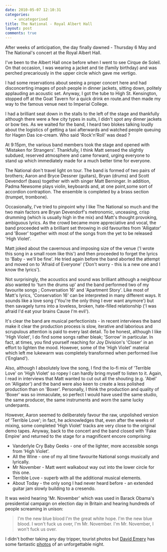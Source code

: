 ```yaml
---
date: 2010-05-07 12:10:31
categories:
    - uncategorised
title: The National - Royal Albert Hall
layout: post
comments: true
---
```

After weeks of anticipation, the day finally dawned - Thursday 6 May and
The National's concert at the Royal Albert Hall.

I've been to the Albert Hall once before when I went to see Cirque de
Soleil. On that occasion, I was wearing a jacket and tie (family
birthday) and was perched precariously in the upper circle which gave
me vertigo.

I had some reservations about seeing a proper concert here and had
disconcerting images of posh people in dinner jackets, sitting down,
politely applauding an acoustic set. Anyway, I got the tube to High
St.  Kensington, stopped off at the Goat Tavern for a quick drink en
route.and then made my way to the famous venue next to Imperial
College.

I had a brilliant seat down in the stalls to the left of the stage and
thankfully although there were a few city types in suits, I didn't
spot any dinner jackets or bow ties. As we waited for the band, I
heard two blokes talking loudly about the logistics of getting a taxi
afterwards and watched people queuing for Hagen Das ice-cream. Who
said 'Rock'n'Roll' was dead ?

At 9:15pm, the various band members took the stage and opened with
'Mistaken for Strangers'. Thankfully, I think Matt sensed the slightly
subdued, reserved atmosphere and came forward, urging everyone to
stand up which immediately made for a much better time for everyone.

The National don't travel light on tour. The band is formed of two
pairs of brothers; Aaron and Bryce Dessner (guitars), Bryan (drums)
and Scott Devendorf (bass) together with with singer Matt
Berninger. In addition, Padma Newsome plays violin, keyboards and, at
one point,some sort of accordion contraption. The ensemble is
completed by a brass section (trumpet, trombone).

Occasionally, I've tried to pinpoint why I like The National so much
and the two main factors are Bryan Devendorf's metronomic, unceasing,
crisp drumming (which is usually high in the mix) and Matt's thought
provoking, ambiguous lyrics.  As the crowd became more appreciative
and vocal, the band proceeded with a brilliant set throwing in old
favourites from 'Alligator' and 'Boxer' together with most of the
songs from the yet to be released 'High Violet'.

Matt joked about the cavernous and imposing size of the venue ('I
wrote this song in a small room like this') and then proceeded to
forget the lyrics to 'Baby - we'll be fine'. He tried again before the
band aborted the attempt and moved on to 'Afraid of Everyone' ('Don't
worry - this is a new one and I know the lyrics').

Not surprisingly, the acoustics and sound was brilliant although a
neighbour also wanted to 'turn the drums up' and the band performed
two of my favourite songs ; Conversation 16' and 'Apartment
Story'. Like most of Matt's lyrics, 'Conservation 16' can be
interpreted in many different ways. It sounds like a love song
('You're the only thing I ever want anymore') but then savagely turns
into a loveless, broken, hate-filled relationship ('I was afraid I'd
eat your brains Cause I'm evil').

It's clear the band are musical perfectionists - in recent interviews
the band make it clear the production process is slow, iterative and
laborious and scrupulous attention is paid to every last detail. To be
honest, although I like 'High Violet', I do find some songs rather
bleak; 'Sorrow' in particular. In fact, at times, you find yourself
reaching for Joy Division's 'Closer' in an effort to lighten the
mood. However, some of the 'High Violet' material which left me
lukewarm was completely transformed when performed live ('England').

Also, although I absolutely love the song, I find the lo-fi mix of
'Terrible Love' on 'High Violet' so ropey I can hardly bring myself to
listen to it. Again, I read in interviews that Matt wanted to cut out
all the shouting (e.g. 'Abel' on 'Alligator') and the band were also
keen to create a less polished production than on 'Boxer'. Personally,
I think the production and quality of 'Boxer' was so immaculate, so
perfect I would have used the same studio, the same producer, the same
instruments and worn the same lucky underpants.

However, Aaron seemed to deliberately favour the raw, unpolished
version of 'Terrible Love'; in fact, he acknowledges that, even after
the weeks of mixing, some completed 'High Violet' tracks are very
close to the original demo tapes. Anyway, back to the concert and the
band closed with 'Fake Empire' and returned to the stage for a
magnificent encore comprising:

-   Vanderlyle Cry Baby Geeks - one of the lighter, more accessible
    songs from 'High Violet'.
-   All the Wine - one of my all time favourite National songs musically
    and lyrically.
-   Mr November - Matt went walkabout way out into the lower circle for
    this one.
-   Terrible Love - superb with all the additional musical elements.
-   About Today - the only song I had never heard before - an extended
    guitar jam slowly building to a cresendo.

It was weird hearing 'Mr. November' which was used in Barack Obama's
presidential campaign on election day in Britain and hearing hundreds of
people screaming in unison:

> I'm the new blue blood I'm the great white hope. I'm the new blue
> blood. I won't fuck us over, I'm Mr. November. I'm Mr. November, I
> won't fuck us over.

I didn't bother taking any day tripper, tourist photos but
[David Emery](http://de-online.co.uk/) has some fantastic
[photos](http://www.flickr.com/photos/davidemery/sets/72157623885785947/show/)
of an unforgettable night.
